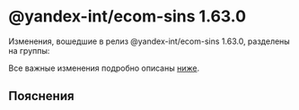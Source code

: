 # @yandex-int/ecom-sins 1.63.0

<!-- ЧЕЛОВЕЧЕСКОЕ ВСТУПЛЕНИЕ -->

Изменения, вошедшие в релиз @yandex-int/ecom-sins 1.63.0, разделены на группы:

Все важные изменения подробно описаны [ниже](#Пояснения).

## Пояснения

